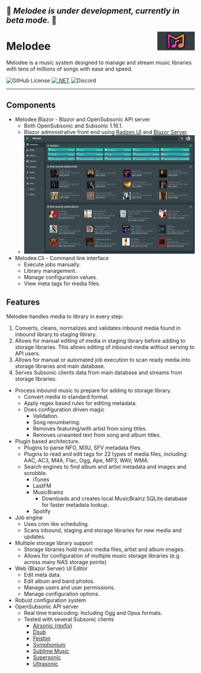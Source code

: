 ## 🚧 *Melodee is under development, currently in beta mode.* 🚧   

<img src="graphics/melodee_gh_card.png" alt="logo" title="melodee" align="right" height="50px" />   

# Melodee
   
Melodee is a music system designed to manage and stream music libraries with tens of millions of songs with ease and speed.

![GitHub License](https://img.shields.io/github/license/sphildreth/melodee)
[![.NET](https://github.com/sphildreth/melodee/actions/workflows/dotnet.yml/badge.svg)](https://github.com/sphildreth/melodee/actions/workflows/dotnet.yml)
![Discord](https://img.shields.io/discord/1337921126210211943)

---

## Components

* Melodee.Blazor - Blazor and OpenSubsonic API server
    * Both OpenSubsonic and Subsonic 1.16.1.
    * Blazor administrative front end using [Radzen UI](https://blazor.radzen.com/) and [Blazor Server](https://learn.microsoft.com/en-us/aspnet/core/blazor/hosting-models?view=aspnetcore-9.0#blazor-server).
    * ![Melodee.Blazor](graphics/Snapshot_2025-02-04_23-06-24.png)
* Melodee.Cli - Command line interface
    * Execute jobs manually.
    * Library management.    
    * Manage configuration values.
    * View meta tags for media files.  

## Features

Melodee handles media to library in every step:
  1. Converts, cleans, normalizes and validates inbound media found in inbound library to staging library.
  2. Allows for manual editing of media in staging library before adding to storage libraries. This allows editing of inbound media without serving to API users.
  3. Allows for manual or automated job execution to scan ready media into storage libraries and main database.
  4. Serves Subsonic clients data from main database and streams from storage libraries.

* Process inbound music to prepare for adding to storage library.
    * Convert media to standard format.
    * Apply regex based rules for editing metadata.
    * Does configuration driven magic
        * Validation.
        * Song renumbering.
        * Removes featuring/with artist from song titles.
        * Removes unwanted text from song and album titles.
* Plugin based architecture.
    * Plugins to parse NFO, M3U, SFV metadata files.
    * Plugins to read and edit tags for 22 types of media files, including: AAC, AC3, M4A, Flac, Ogg, Ape, MP3, WAV, WMA.
    * Search engines to find album and artist metadata and images and scrobble.
        * iTunes
        * LastFM
        * MusicBrainz
            * Downloads and creates local MusicBrainz SQLite database for faster metadata lookup.
        * Spotify
* Job engine
    * Uses cron like scheduling.
    * Scans inbound, staging and storage libraries for new media and updates.
* Multiple storage library support
    * Storage libraries hold music media files, artist and album images.
    * Allows for configuration of multiple music storage libraries (e.g. across many NAS storage points)
* Web (Blazor Server) UI Editor
    * Edit meta data.
    * Edit album and band photos.
    * Manage users and user permissions.
    * Manage configuration options.
* Robust configuration system
* OpenSubsonic API server
    * Real time transcoding. Including Ogg and Opus formats.
    * Tested with several Subsonic clients
        * [Airsonic (rexfix)](https://github.com/tamland/airsonic-refix)
        * [Dsub](https://github.com/DataBiosphere/dsub)
        * [Feishin](https://github.com/jeffvli/feishin)
        * [Symphonium](https://symfonium.app/)
        * [Sublime Music](https://github.com/sublime-music/sublime-music)
        * [Supersonic](https://github.com/dweymouth/supersonic)
        * [Ultrasonic](https://gitlab.com/ultrasonic/ultrasonic)
